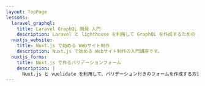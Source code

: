 ```yaml
---
layout: TopPage
lessons: 
  laravel_graphql:
    title: Laravel GraphQL 開発 入門
    description: Laravel と lighthouse を利用して GraphQL を作成するための 入門講座です。
  nuxtjs_website:
    title: Nuxt.js で始める Webサイト制作
    description: Nuxt.js で始める Webサイト制作の入門講座です。
  nuxtjs_forms:
    title: Nuxt.js で作るバリデーションフォーム
    description: |
      Nuxt.js と vuelidate を利用して、バリデーション付きのフォームを作成する方法を紹介します。
---
```


